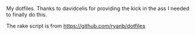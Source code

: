 My dotfiles. Thanks to davidcelis for providing the kick in the ass I needed to finally do this.

The rake script is from https://github.com/ryanb/dotfiles